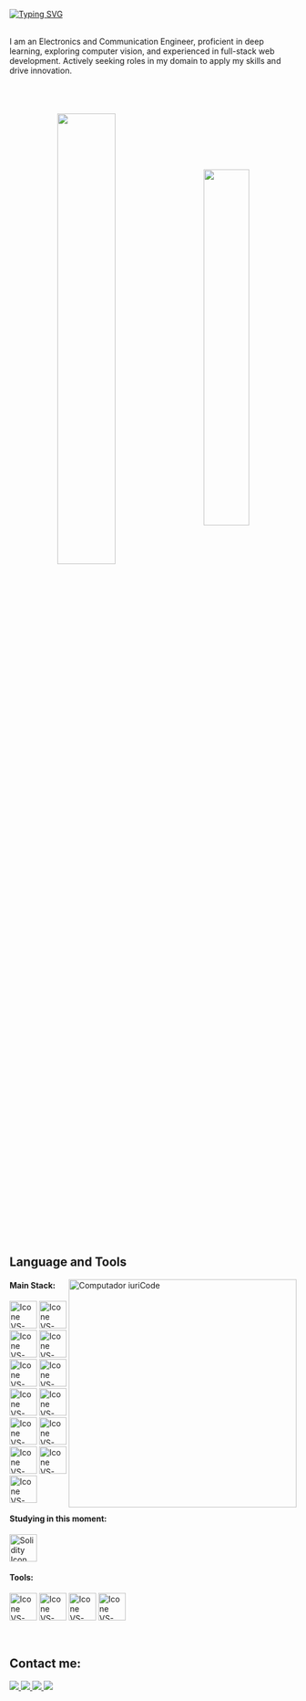 [![Typing SVG](https://readme-typing-svg.herokuapp.com?color=FF3670&size=35&center=true&vCenter=true&width=1000&lines=Welcome+to+my+GitHub+profile!;My+name+is+Sneha+Gupta;I'm+a+Software+Developer)](https://git.io/typing-svg)

<br>
I am an Electronics and Communication Engineer, proficient in deep learning, exploring computer vision, and experienced in full-stack web development. Actively seeking roles in my domain to apply my skills and drive innovation.
<br>
<br>

<div align="center" style="margin-top: 50px; margin-bottom: 200px;">
  <img width=45% align="center" src="https://github-readme-stats-eight-theta.vercel.app/api?username=Snehagupta1907&theme=radical&show_icons=true&include_all_commits=true&count_private=true" />
  &nbsp;&nbsp;&nbsp;&nbsp;&nbsp;&nbsp;
  <img width=40% align="center" src="https://github-readme-stats.vercel.app/api/top-langs/?username=Snehagupta1907&layout=compact&theme=radical" />
</div>


<br>

<!-- <p><img align="center" src="https://github-readme-streak-stats.herokuapp.com/?user=Snehagupta1907&" alt="sneha" /></p>-->

## Language and Tools

<img src="https://raw.githubusercontent.com/MicaelliMedeiros/micaellimedeiros/master/image/computer-illustration.png" min-width="400px" max-width="400px" width="400px" align="right" alt="Computador iuriCode">

#### Main Stack:
[<img height="48px" width="48px" alt="Icone VS-Code" src="https://skillicons.dev/icons?i=html"/>](https://developer.mozilla.org/en-US/docs/Web/HTML)
[<img height="48px" width="48px" alt="Icone VS-Code" src="https://skillicons.dev/icons?i=css"/>](https://developer.mozilla.org/en-US/docs/Web/CSS)
[<img height="48px" width="48px" alt="Icone VS-Code" src="https://skillicons.dev/icons?i=js"/>](https://developer.mozilla.org/en-US/docs/Web/JavaScript)
[<img height="48px" width="48px" alt="Icone VS-Code" src="https://skillicons.dev/icons?i=nodejs"/>](https://nodejs.org/en)
[<img height="48px" width="48px" alt="Icone VS-Code" src="https://skillicons.dev/icons?i=react"/>](https://react.dev/)
[<img height="48px" width="48px" alt="Icone VS-Code" src="https://skillicons.dev/icons?i=sass"/>](https://sass-lang.com/)
[<img height="48px" width="48px" alt="Icone VS-Code" src="https://skillicons.dev/icons?i=ts"/>](https://www.typescriptlang.org/)
[<img height="48px" width="48px" alt="Icone VS-Code" src="https://skillicons.dev/icons?i=mysql"/>](https://www.mysql.com/)
[<img height="48px" width="48px" alt="Icone VS-Code" src="https://skillicons.dev/icons?i=mongodb"/>](https://www.mongodb.com/)
[<img height="48px" width="48px" alt="Icone VS-Code" src="https://skillicons.dev/icons?i=python"/>](https://www.python.org/)
[<img height="48px" width="48px" alt="Icone VS-Code" src="https://skillicons.dev/icons?i=flask"/>](https://flask.palletsprojects.com/)
[<img height="48px" width="48px" alt="Icone VS-Code" src="https://skillicons.dev/icons?i=tensorflow"/>](https://www.tensorflow.org/)
[<img height="48px" width="48px" alt="Icone VS-Code" src="https://skillicons.dev/icons?i=opencv"/>](https://opencv.org/)



#### Studying in this moment:
[<img height="48px" width="48px" alt="Solidity Icon" src="https://skillicons.dev/icons?i=solidity"/>](https://docs.soliditylang.org/en/latest/)
  

#### Tools:

  [<img height="48px" width="48px" alt="Icone VS-Code" src="https://skillicons.dev/icons?i=figma"/>](https://www.figma.com/)
  [<img height="48px" width="48px" alt="Icone VS-Code" src="https://skillicons.dev/icons?i=vscode"/>](https://code.visualstudio.com/)
  [<img height="48px" width="48px" alt="Icone VS-Code" src="https://skillicons.dev/icons?i=github"/>](https://github.com/)
  [<img height="48px" width="48px" alt="Icone VS-Code" src="https://skillicons.dev/icons?i=git"/>](https://git-scm.com/)


<br>

## Contact me:
<div>
  <a href="mailto:snehagupta98930@gmail.com">
    <img loading="lazy" src="https://img.shields.io/badge/Gmail-D14836?style=for-the-badge&logo=gmail&logoColor=white" target="_blank" />
  </a>
  <a href="https://www.linkedin.com/in/sneha-gupta-239aa1201" target="_blank">
    <img loading="lazy" src="https://img.shields.io/badge/-LinkedIn-%230077B5?style=for-the-badge&logo=linkedin&logoColor=white" target="_blank" />
  </a>
  <a href="https://drive.google.com/file/d/147l0O5a0rAR3VAoOsyv7KCvCaujxBPeC/view?usp=sharing" target="_blank">
    <img loading="lazy" src="https://img.shields.io/badge/Resume-black?style=for-the-badge&logo=google-drive&logoColor=white" target="_blank" />
  </a>
  <a href="https://sneha-s-portfolio.vercel.app" target="_blank">
    <img loading="lazy" src="https://img.shields.io/badge/Portfolio-purple?style=for-the-badge&logo=firefox" target="_blank" />
  </a>
</div>



